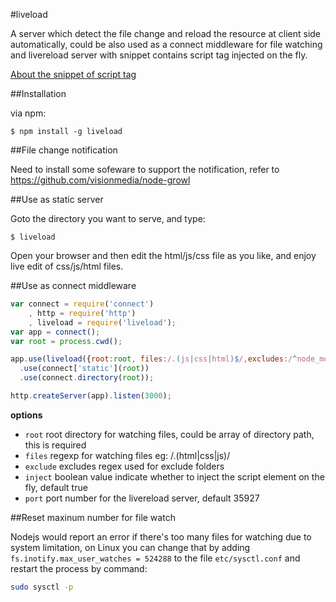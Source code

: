 #liveload

A server which detect the file change and reload the resource at client side automatically, 
could be also used as a connect middleware for file watching and livereload server with snippet
contains script tag injected on the fly.

[About the snippet of script tag](http://feedback.livereload.com/knowledgebase/articles/86180-how-do-i-add-the-script-tag-manually-)


##Installation

via npm:
  
    $ npm install -g liveload
  

##File change notification

Need to install some sofeware to support the notification, refer to <https://github.com/visionmedia/node-growl>

##Use as static server

Goto the directory you want to serve, and type:
  
    $ liveload
  
Open your browser and then edit the html/js/css file as you like, and enjoy live edit of css/js/html files.

##Use as connect middleware

```js
var connect = require('connect')
    , http = require('http')
    , liveload = require('liveload');
var app = connect();
var root = process.cwd();

app.use(liveload({root:root, files:/.(js|css|html)$/,excludes:/^node_modules$/}))
  .use(connect['static'](root))
  .use(connect.directory(root));

http.createServer(app).listen(3000);
```

**options**

  * `root` root directory for watching files, could be array of directory path, this is required
  * `files` regexp for watching files eg: /\.(html|css|js)/
  * `exclude` excludes regex used for exclude folders
  * `inject` boolean value indicate whether to inject the script element on the fly, default true
  * `port` port number for the livereload server, default 35927

##Reset maxinum number for file watch
  
  Nodejs would report an error if there's too many files for watching due to system limitation, on Linux you can change that by adding `fs.inotify.max_user_watches = 524288` to the file `etc/sysctl.conf` and restart the process by command:

```bash
sudo sysctl -p
```
